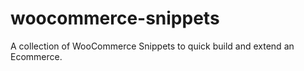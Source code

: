 # woocommerce-snippets
A collection of WooCommerce Snippets to quick build and extend an Ecommerce.

